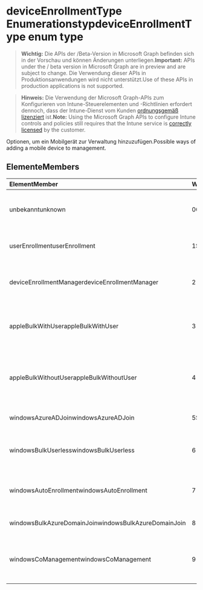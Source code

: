 # <a name="deviceenrollmenttype-enum-type"></a><span data-ttu-id="bfb6b-101">deviceEnrollmentType Enumerationstyp</span><span class="sxs-lookup"><span data-stu-id="bfb6b-101">deviceEnrollmentType enum type</span></span>

> <span data-ttu-id="bfb6b-102">**Wichtig:** Die APIs der /Beta-Version in Microsoft Graph befinden sich in der Vorschau und können Änderungen unterliegen.</span><span class="sxs-lookup"><span data-stu-id="bfb6b-102">**Important:** APIs under the / beta version in Microsoft Graph are in preview and are subject to change.</span></span> <span data-ttu-id="bfb6b-103">Die Verwendung dieser APIs in Produktionsanwendungen wird nicht unterstützt.</span><span class="sxs-lookup"><span data-stu-id="bfb6b-103">Use of these APIs in production applications is not supported.</span></span>

> <span data-ttu-id="bfb6b-104">**Hinweis:** Die Verwendung der Microsoft Graph-APIs zum Konfigurieren von Intune-Steuerelementen und -Richtlinien erfordert dennoch, dass der Intune-Dienst vom Kunden [ordnungsgemäß lizenziert](https://go.microsoft.com/fwlink/?linkid=839381) ist.</span><span class="sxs-lookup"><span data-stu-id="bfb6b-104">**Note:** Using the Microsoft Graph APIs to configure Intune controls and policies still requires that the Intune service is [correctly licensed](https://go.microsoft.com/fwlink/?linkid=839381) by the customer.</span></span>

<span data-ttu-id="bfb6b-105">Optionen, um ein Mobilgerät zur Verwaltung hinzuzufügen.</span><span class="sxs-lookup"><span data-stu-id="bfb6b-105">Possible ways of adding a mobile device to management.</span></span>
## <a name="members"></a><span data-ttu-id="bfb6b-106">Elemente</span><span class="sxs-lookup"><span data-stu-id="bfb6b-106">Members</span></span>
|<span data-ttu-id="bfb6b-107">Element</span><span class="sxs-lookup"><span data-stu-id="bfb6b-107">Member</span></span>|<span data-ttu-id="bfb6b-108">Wert</span><span class="sxs-lookup"><span data-stu-id="bfb6b-108">Value</span></span>|<span data-ttu-id="bfb6b-109">Beschreibung</span><span class="sxs-lookup"><span data-stu-id="bfb6b-109">Description</span></span>|
|:---|:---|:---|
|<span data-ttu-id="bfb6b-110">unbekannt</span><span class="sxs-lookup"><span data-stu-id="bfb6b-110">unknown</span></span>|<span data-ttu-id="bfb6b-111">0</span><span class="sxs-lookup"><span data-stu-id="bfb6b-111">0%</span></span>|<span data-ttu-id="bfb6b-112">Standardwert, der Registrierungstyp wurde nicht aufgezeichnet.</span><span class="sxs-lookup"><span data-stu-id="bfb6b-112">Default value, enrollment type was not collected.</span></span>|
|<span data-ttu-id="bfb6b-113">userEnrollment</span><span class="sxs-lookup"><span data-stu-id="bfb6b-113">userEnrollment</span></span>|<span data-ttu-id="bfb6b-114">1</span><span class="sxs-lookup"><span data-stu-id="bfb6b-114">$1</span></span>|<span data-ttu-id="bfb6b-115">Vom Benutzer initiierte Registrierung über den BYOD-Kanal.</span><span class="sxs-lookup"><span data-stu-id="bfb6b-115">User driven enrollment through BYOD channel.</span></span>|
|<span data-ttu-id="bfb6b-116">deviceEnrollmentManager</span><span class="sxs-lookup"><span data-stu-id="bfb6b-116">deviceEnrollmentManager</span></span>|<span data-ttu-id="bfb6b-117">2</span><span class="sxs-lookup"><span data-stu-id="bfb6b-117">-2</span></span>|<span data-ttu-id="bfb6b-118">Benutzerregistrierung mit einem Geräteregistrierungs-Verwaltungskonto.</span><span class="sxs-lookup"><span data-stu-id="bfb6b-118">User enrollment with a device enrollment manager account.</span></span>|
|<span data-ttu-id="bfb6b-119">appleBulkWithUser</span><span class="sxs-lookup"><span data-stu-id="bfb6b-119">appleBulkWithUser</span></span>|<span data-ttu-id="bfb6b-120">3</span><span class="sxs-lookup"><span data-stu-id="bfb6b-120">-3</span></span>|<span data-ttu-id="bfb6b-121">Apple-Stapelregistrierung mit Benutzerherausforderung.</span><span class="sxs-lookup"><span data-stu-id="bfb6b-121">Apple bulk enrollment with user challenge.</span></span> <span data-ttu-id="bfb6b-122">(DEP, Apple Configurator)</span><span class="sxs-lookup"><span data-stu-id="bfb6b-122">(DEP, Apple Configurator)</span></span>|
|<span data-ttu-id="bfb6b-123">appleBulkWithoutUser</span><span class="sxs-lookup"><span data-stu-id="bfb6b-123">appleBulkWithoutUser</span></span>|<span data-ttu-id="bfb6b-124">4</span><span class="sxs-lookup"><span data-stu-id="bfb6b-124">-4</span></span>|<span data-ttu-id="bfb6b-125">Apple-Stapelregistrierung ohne Benutzerherausforderung.</span><span class="sxs-lookup"><span data-stu-id="bfb6b-125">Apple bulk enrollment without user challenge.</span></span> <span data-ttu-id="bfb6b-126">(DEP, Apple Configurator, Mobile Konfiguration)</span><span class="sxs-lookup"><span data-stu-id="bfb6b-126">(DEP, Apple Configurator, Mobile Config)</span></span>|
|<span data-ttu-id="bfb6b-127">windowsAzureADJoin</span><span class="sxs-lookup"><span data-stu-id="bfb6b-127">windowsAzureADJoin</span></span>|<span data-ttu-id="bfb6b-128">5</span><span class="sxs-lookup"><span data-stu-id="bfb6b-128">$-5</span></span>|<span data-ttu-id="bfb6b-129">Windows 10 Azure AD-Hinzufügung.</span><span class="sxs-lookup"><span data-stu-id="bfb6b-129">Windows 10 Azure AD Join.</span></span>|
|<span data-ttu-id="bfb6b-130">windowsBulkUserless</span><span class="sxs-lookup"><span data-stu-id="bfb6b-130">windowsBulkUserless</span></span>|<span data-ttu-id="bfb6b-131">6</span><span class="sxs-lookup"><span data-stu-id="bfb6b-131">-6</span></span>|<span data-ttu-id="bfb6b-132">Windows 10-Stapelregistrierung über ICD mit Zertifikat.</span><span class="sxs-lookup"><span data-stu-id="bfb6b-132">Windows 10 Bulk enrollment through ICD with certificate.</span></span>|
|<span data-ttu-id="bfb6b-133">windowsAutoEnrollment</span><span class="sxs-lookup"><span data-stu-id="bfb6b-133">windowsAutoEnrollment</span></span>|<span data-ttu-id="bfb6b-134">7</span><span class="sxs-lookup"><span data-stu-id="bfb6b-134">-7</span></span>|<span data-ttu-id="bfb6b-135">Automatische 10 Windows-Registrierung.</span><span class="sxs-lookup"><span data-stu-id="bfb6b-135">Windows 10 automatic enrollment.</span></span> <span data-ttu-id="bfb6b-136">(Geschäftskonto hinzufügen)</span><span class="sxs-lookup"><span data-stu-id="bfb6b-136">(Add work account)</span></span>|
|<span data-ttu-id="bfb6b-137">windowsBulkAzureDomainJoin</span><span class="sxs-lookup"><span data-stu-id="bfb6b-137">windowsBulkAzureDomainJoin</span></span>|<span data-ttu-id="bfb6b-138">8</span><span class="sxs-lookup"><span data-stu-id="bfb6b-138">-8</span></span>|<span data-ttu-id="bfb6b-139">Windows 10 Azure AD-Stapelhinzufügung.</span><span class="sxs-lookup"><span data-stu-id="bfb6b-139">Windows 10 bulk Azure AD Join.</span></span>|
|<span data-ttu-id="bfb6b-140">windowsCoManagement</span><span class="sxs-lookup"><span data-stu-id="bfb6b-140">windowsCoManagement</span></span>|<span data-ttu-id="bfb6b-141">9</span><span class="sxs-lookup"><span data-stu-id="bfb6b-141">-9</span></span>|<span data-ttu-id="bfb6b-142">Windows 10 Co-Verwaltung, die durch AutoPilot oder Gruppenrichtlinien ausgelöst wurde.</span><span class="sxs-lookup"><span data-stu-id="bfb6b-142">Windows 10 Co-Management triggered by AutoPilot or Group Policy.</span></span>|




